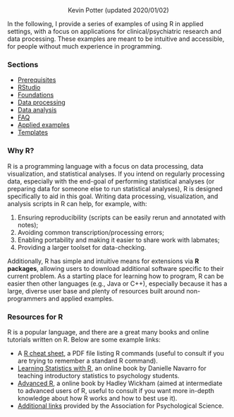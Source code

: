 <p align="center">
  Kevin Potter (updated 2020/01/02)
</p>

In the following, I provide a series of examples of using R in applied settings, with a focus on applications for clinical/psychiatric research and data processing. These examples are meant to be intuitive and accessible, for people without much experience in programming.

### Sections
  
* [Prerequisites](docs/C01_P000_Prerequisites.md)
* [RStudio](docs/C02_P000_RStudio.md)
* [Foundations](docs/C03_P000_Foundations.md)
* [Data processing](docs/C04_P000_Data_processing.md)
* [Data analysis](docs/C05_P000_Data_analysis.md)
* [FAQ](docs/C06_P000_FAQ.md)
* [Applied examples](docs/C07_P000_Applied_examples.md)
* [Templates](docs/C08_P000_Templates.md)

### Why R?

R is a programming language with a focus on data processing, data visualization, and statistical analyses. If you intend on regularly processing data, especially with the end-goal of performing statistical analyses (or preparing data for someone else to run statistical analyses), R is designed specifically to aid in this goal. Writing data processing, visualization, and analysis scripts in R can help, for example, with:
1. Ensuring reproducibility (scripts can be easily rerun and annotated with notes);
2. Avoiding common transcription/processing errors;
3. Enabling portability and making it easier to share work with labmates;
4. Providing a larger toolset for data-checking.

Additionally, R has simple and intuitive means for extensions via **R packages**, allowing users to download additional software specific to their current problem. As a starting place for learning how to program, R can be easier then other languages (e.g., Java or C++), especially because it has a large, diverse user base and plenty of resources built around non-programmers and applied examples.

### Resources for R

R is a popular language, and there are a great many books and online tutorials written on R. Below are some example links:
* A [R cheat sheet](https://cran.r-project.org/doc/contrib/Short-refcard.pdf), a PDF file listing R commands (useful to consult if you are trying to remember a standard R command).
* [Learning Statistics with R](https://learningstatisticswithr.com/), an online book by Danielle Navarro for teaching introductory statistics to psychology students.
* [Advanced R](http://adv-r.had.co.nz/Introduction.html), a online book by Hadley Wickham (aimed at intermediate to advanced users of R, useful to consult if you want more in-depth knowledge about how R works and how to best use it).
* [Additional links](https://www.psychologicalscience.org/observer/learning-to-work-with-r) provided by the Association for Psychological Science.
